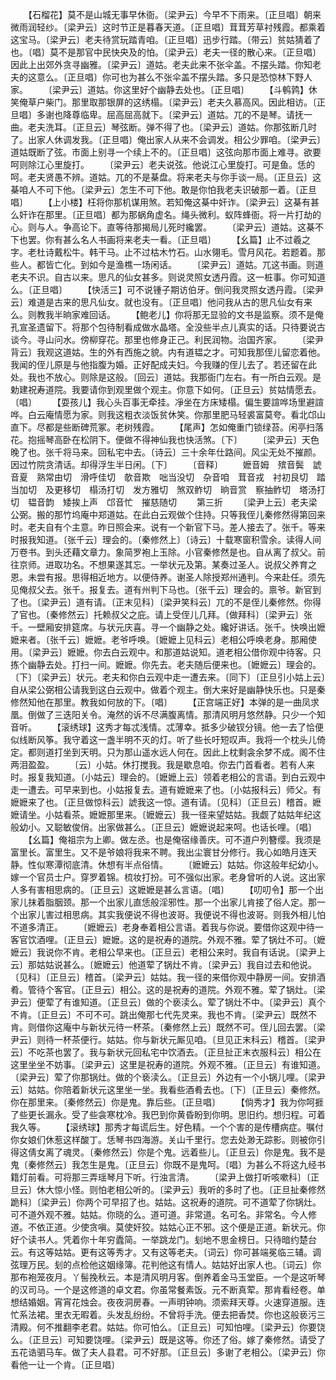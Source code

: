 <!-- { "loadSidebar": true } -->
　　【石榴花】莫不是山城无事早休衙。〔梁尹云〕今早不下雨来。〔正旦唱〕朝来微雨润轻纱。〔梁尹云〕这时节正是暮春天道。〔正旦唱〕茸茸芳草衬残霞。都乘着这宝马。〔梁尹云〕老夫待赏玩踏青咱。〔正旦唱〕迅步行踏。〔带云〕贫姑猜着了也。〔唱〕莫不是那官中民快央及的怕。〔梁尹云〕老夫一径的散心来。〔正旦唱〕因此上出郊外贪寻幽雅。〔梁尹云〕道姑。老夫此来不张伞盖。不摆头踏。你知老夫的这意么。〔正旦唱〕你可也为甚么不张伞盖不摆头踏。多只是恐惊林下野人家。
　　〔梁尹云〕道姑。你这里好个幽静去处也。〔正旦唱〕
　　【斗鹌鹑】休笑俺草户柴门。那里取那银屏的这绣榻。〔梁尹云〕老夫久慕高风。因此相访。〔正旦唱〕多谢也降尊临卑。屈高屈高就下。〔梁尹云〕道姑。兀的不是琴。请抚一曲。老夫洗耳。〔正旦云〕琴弦断。弹不得了也。〔梁尹云〕道姑。你那弦断几时了。出家人休调发我。〔正旦唱〕俺出家人从来不会调发。相公少罪咱。〔梁尹云〕道姑既断了弦。市面上别寻一个续上不的。〔正旦唱〕这弦向那市面上难寻。欲要呵则除江心里旋打。
　　〔梁尹云〕老夫说弦。他说江心里旋打。可是鱼。恁的呵。老夫贤愚不辨。道姑。兀的不是棊盘。将来老夫与你手谈一局。〔正旦云〕这棊咱人不可下他。〔梁尹云〕怎生不可下他。敢是你怕我老夫识破那一着。〔正旦唱〕
　　【上小楼】枉将你那机谋用煞。若知俺这棊中奸诈。〔梁尹云〕这棊有甚么奸诈在那里。〔正旦唱〕都为那蜗角虚名。绳头微利。蚁阵蜂衙。将一片打劫的心。则与人。争高论下。直等待那揭局儿死时纔罢。
　　〔梁尹云〕道姑。这棊不下也罢。你有甚么名人书画将来老夫一看。〔正旦唱〕
　　【幺篇】止不过羲之字。老杜诗戴松牛。韩干马。止不过枯木竹石。山水翎毛。雪月风花。若题着。那些人。都皆亡化。到如今是渔樵一场闲话。
　　〔梁尹云〕道姑。兀这书画。则道老夫不识。自古以来。思凡的仙女甚多。则说灵照女透丹霞。这一桩事。你可知道么。〔正旦唱〕
　　【快活三】可不说锺子期访伯牙。倒问我灵照女透丹霞。〔梁尹云〕难道是古来的思凡仙女。就也没有。〔正旦唱〕他问我从古的思凡仙女有来么。则教我半晌家难回话。
　　【鲍老儿】你将那无显验的文书是监察。须不是俺孔宣圣遗留下。将那个包待制看成做水晶塔。全没些半点儿真实的话。只待要说古谈今。寻山问水。傍柳穿花。那里也修身正己。利民润物。治国齐家。
　　〔梁尹背云〕我观这道姑。生的外有西施之貌。内有道韫之才。可知我那侄儿留恋着他。我闻的侄儿原是与他指腹为婚。正好配成夫妇。今我赚的侄儿去了。若还留在此处。我也不放心。则除是这般。〔回云〕道姑。我那衙门左右。有一所白云观。是勅建祝寿道院。我要请你到观里做个观主。你意下如何。〔正旦云〕贫姑情愿去。〔唱〕
　　【耍孩儿】我心头百事无牵挂。凈坐在方床矮榻。偏生要諠哗场里避諠哗。白云庵情愿为家。则我这粗衣淡饭贫休笑。你那里肥马轻裘富莫夸。看北邙山直下。尽都是些断碑荒冢。老树残霞。
　　【尾声】怎如俺重门锁绿苔。闲亭扫落花。抱摇琴高卧在松阴下。便做不得神仙我也快活煞。〔下〕
　　〔梁尹云〕天色晚了也。张千将马来。回私宅中去。〔诗云〕三十余年仕路间。风尘无处不摧颜。因过竹院贪清话。却得浮生半日闲。〔下〕
　　〔音释〕
　　嬷音姆　殡音鬓　諕音夏　熟常由切　滑呼佳切　欹音欺　咄当没切　杂音咱　茸音戎　衬初艮切　踏当加切　及更移切　榻汤打切　发方雅切　煞双鲊切　晌音赏　察抽鲊切　塔汤打切　韫音韵　矮挨上声　邙音忙　摧慈随切
　　第三折
　　〔梁尹上云〕老夫梁公弼。搬的那竹坞庵中郑道姑。在此白云观做个住持。只等我侄儿秦修然得第回来时。老夫自有个主意。昨日照会来。说有一个新官下马。差人接去了。张千。等来时报我知道。〔张千云〕理会的。〔秦修然上〕〔诗云〕十载寒窗积雪余。读得人间万卷书。到头还藉文章力。象简罗袍上玉除。小官秦修然是也。自从离了叔父。前往京师。进取功名。不想果遂其忘。一举状元及第。某奏过圣人。说叔父养育之恩。未尝有报。思得相近地方。以便侍养。谢圣人除授郑州通判。今来赴任。须先见俺叔父去。张千。报复去。道有州判下马也。〔张千云〕理会的。禀爷。新官到了也。〔梁尹云〕道有请。〔正末见科〕〔梁尹笑科云〕兀的不是侄儿秦修然。你得了官也。〔秦修然云〕托赖叔父之庇。请上受侄儿几拜。〔做拜科〕〔梁尹云〕张千。一壁厢安排筵席。与状元庆喜。寻一个幽静之处。纔好讲话。张千。快唤出嬷嬷来者。〔张千云〕嬷嬷。老爷呼唤。〔嬷嬷上见科云〕老相公呼唤老身。那厢使用。〔梁尹云〕嬷嬷。你去白云观中。和那道姑说知。道老相公借你观中待客。只拣个幽静去处。打扫一间。嬷嬷。你先去。老夫随后便来也。〔嬷嬷云〕理会的。〔下〕〔梁尹云〕状元。老夫和你白云观中走一遭去来。〔同下〕〔正旦引小姑上云〕自从梁公弼相公请我到这白云观中。做着个观主。倒大来好是幽静快乐也。只是秦修然知他在那里。教我如何放的下。〔唱〕
　　【正宫端正好】本弹的是一曲凤求凰。倒做了三迭阳关令。淹然的诉不尽满腹离情。那清风明月悠然静。只少一个知音听。
　　【滚绣球】这秀才每忒浅情。忒薄幸。抵多少破钗分镜。他一去了恰便似线断风筝。我守着这一盏半明不灭的灯。听了些长吁短叹声。我将一个枕头儿倚定。都则道打坐到天明。只为那山遥水远人何在。因此上枕剩衾余梦不成。阁不住两泪盈盈。
　　〔云〕小姑。休打搅我。我是歇息咱。你去门首看者。若有人来时。报复我知道。〔小姑云〕理会的。〔嬷嬷上云〕领着老相公的言语。到白云观中走一遭去。可早来到也。小姑报复去。道有嬷嬷来了也。〔小姑报科云〕师父。有嬷嬷来了也。〔正旦做惊科云〕諕我这一惊。道有请。〔见科〕〔正旦云〕稽首。嬷嬷请坐。小姑看茶。嬷嬷那里来。〔嬷嬷云〕我一径来望姑姑。我觑了姑姑年纪这般幼小。又聪敏俊俏。出家做甚么。〔正旦云〕嬷嬷说起来呵。也话长哩。〔唱〕
　　【幺篇】俺祖宗为上卿。做左丞。也是俺宿缘善庆。可不道户列簪缨。我须是富里长。富里生。又不是爷娘将我来不聘。我出尘寰甘分修行。我心如皓月连天静。性似寒潭彻底清。休想有半点俗情。
　　〔嬷嬷云〕姑姑。你这般年纪幼小。嫁一个官员士户。穿罗着锦。梳妆打扮。可不强似出家。老身曾听的人说。这出家人多有害相思病的。〔正旦云〕这嬷嬷是甚么言语。〔唱〕
　　【叨叨令】那一个出家儿抹着脂胭颈。那一个出家儿直恁般淫邪性。那一个出家儿肯接了俗人定。那一个出家儿害过相思病。其实我便说不得也波哥。我便说不得也波哥。则我外相儿怕不道多清正。
　　〔嬷嬷云〕老身奉着相公言语。着我与你说。要借你这观中待一客官饮酒哩。〔正旦云〕嬷嬷。这的是祝寿的道院。外观不雅。荤了锅灶不可。〔嬷嬷云〕我说你不肯。老相公早来也。〔正旦云〕老相公来时。我自有话说。〔梁尹上云〕那姑姑说甚么。〔嬷嬷云〕他道荤了锅灶不肯。〔梁尹云〕我自过去和他说。〔见科〕〔正旦云〕稽首。〔梁尹云〕姑姑。我一径的来借你观中静房一间。安排酒肴。管待个客官。〔正旦云〕相公。这的是祝寿的道院。外观不雅。荤了锅灶。〔梁尹云〕便荤了有谁知道。〔正旦云〕做的个亵渎么。荤了锅灶不中。〔梁尹云〕真个不肯。〔正旦云〕不可不可。跳出俺那七代先灵来。我也不肯。〔梁尹云〕既然不肯。则借你这庵中与新状元待一杯茶。〔秦修然上云〕既然不可。侄儿回去罢。〔梁尹云〕则待一杯茶便行。姑姑。你与新状元厮见咱。〔旦见正末科云〕稽首。〔梁尹云〕不吃茶也罢了。我与新状元回私宅中饮酒去。〔正旦扯正末衣服科云〕相公在这里坐坐不妨事。〔梁尹云〕这里是祝寿的道院。外观不雅。〔正旦云〕有谁知道。〔梁尹云〕荤了你那锅灶。做的个亵渎么。〔正旦云〕外边有一个小锅儿哩。〔梁尹云〕姑姑。你陪着新状元这里坐一坐。我看些酒肴去也。〔下〕〔正旦云〕秦修然。你在那里来。〔秦修然云〕你是鬼。靠后些。〔正旦唱〕
　　【倘秀才】我为你呵捱了些更长漏永。受了些衾寒枕冷。我巴到你黄昏盼到你明。思旧约。想归程。可着我久等。
　　【滚绣球】那秀才每谎后生。好色精。一个个害的是传槽病症。嘱付你女娘们休惹这样酸丁。恁琴书四海游。关山千里行。您去处渺无踪影。则被你引得这倩女离了魂灵。〔秦修然云〕你是个鬼。远着些儿。〔正旦云〕你是鬼。我不是鬼〔秦修然云〕我怎生是鬼。〔正旦云〕你既不是鬼呵。〔唱〕为甚么不将这九经书籍灯前看。可将那三弄瑶琴月下听。行浊言清。
　　〔梁尹上做打听咳嗽科〕〔正旦云〕休大惊小怪。则怕老相公听的。〔梁尹云〕我听的多时了也。〔正旦扯秦修然跪科〕〔梁尹云〕你两个可早招了也。姑姑。这祝寿的道院。可不道荤了你锅灶。可不道外观不雅。姑姑。你晓的么。道可道。非常道。名可名。非常名。今人修道。不依正道。少使贪嗔。莫使奸狡。姑姑心正不邪。这个便是正道。新状元。你好个读书人。凭着你十年穷蠹简。一举跳龙门。刬地不思金榜日。只待暗约楚台云。有这等姑姑。更有这等秀才。又有这等老夫。〔词云〕你可甚端冕临三辅。调弦理万民。刬的点检他这姻缘簿。花判他这有情人。姑姑好出家人也。〔词云〕你那布袍笼夜月。丫髻挽秋云。本是清风明月客。倒养着金马玉堂臣。一个是这听琴的汉司马。一个是这修道的卓文君。你虽常餐素饭。元不断真荤。那肯看经卷。单想结婚姻。宵宵花烛会。夜夜洞房春。一声明钟响。须索拜天尊。火速穿道服。连忙系法裙。里衣无暇着。头发乱纷纷。不曾将手洗。便去把香焚。你也这般亵污三清殿。何不推翻李老君。姑姑。你可怕么。〔正旦云〕可知怕哩。〔梁尹云〕你要饶么。〔正旦云〕可知要饶哩。〔梁尹云〕既是这等。你还了俗。嫁了秦修然。请受了五花诰驷马车。做了夫人县君。可不好那。〔正旦云〕多谢了老相公。〔梁尹云〕你看他一让一个肯。〔正旦唱〕
